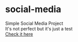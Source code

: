 # social-media
 Simple Social Media Project <br>
 It's not perfect but it's just a test <br>
 <a href="https://nyctoraa.github.io/social-media/" target="_blank">Check it here</a>

